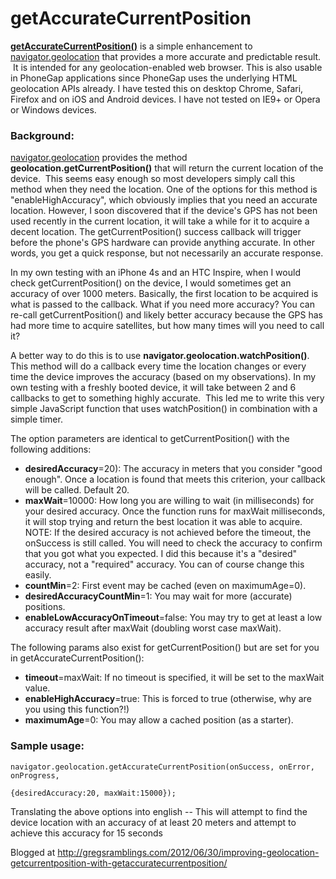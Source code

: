 getAccurateCurrentPosition
==========================
<a href="https://github.com/gwilson/getAccurateCurrentPosition" target="_blank"><strong>getAccurateCurrentPosition()</strong></a> is a simple enhancement to <a href="http://dev.w3.org/geo/api/spec-source.html" target="_blank">navigator.geolocation</a> that provides a more accurate and predictable result.  It is intended for any geolocation-enabled web browser. This is also usable in PhoneGap applications since PhoneGap uses the underlying HTML geolocation APIs already. I have tested this on desktop Chrome, Safari, Firefox and on iOS and Android devices. I have not tested on IE9+ or Opera or Windows devices.
<h3>Background:</h3>
<a href="http://dev.w3.org/geo/api/spec-source.html" target="_blank">navigator.geolocation</a> provides the method <strong>geolocation.getCurrentPosition()</strong> that will return the current location of the device.  This seems easy enough so most developers simply call this method when they need the location. One of the options for this method is "enableHighAccuracy", which obviously implies that you need an accurate location. However, I soon discovered that if the device's GPS has not been used recently in the current location, it will take a while for it to acquire a decent location. The getCurrentPosition() success callback will trigger before the phone's GPS hardware can provide anything accurate. In other words, you get a quick response, but not necessarily an accurate response.

In my own testing with an iPhone 4s and an HTC Inspire, when I would check getCurrentPosition() on the device, I would sometimes get an accuracy of over 1000 meters. Basically, the first location to be acquired is what is passed to the callback. What if you need more accuracy? You can re-call getCurrentPosition() and likely better accuracy because the GPS has had more time to acquire satellites, but how many times will you need to call it?

A better way to do this is to use <strong>navigator.geolocation.watchPosition()</strong>. This method will do a callback every time the location changes or every time the device improves the accuracy (based on my observations). In my own testing with a freshly booted device, it will take between 2 and 6 callbacks to get to something highly accurate.  This led me to write this very simple JavaScript function that uses watchPosition() in combination with a simple timer.

The option parameters are identical to getCurrentPosition() with the following additions:
<ul>
   <li><strong>desiredAccuracy</strong>=20): The accuracy in meters that you consider "good enough". Once a location is found that meets this criterion, your callback will be called. Default 20.</li>
   <li><strong>maxWait</strong>=10000: How long you are willing to wait (in milliseconds) for your desired accuracy. Once the function runs for maxWait milliseconds, it will stop trying and return the best location it was able to acquire. NOTE: If the desired accuracy is not achieved before the timeout, the onSuccess is still called. You will need to check the accuracy to confirm that you got what you expected. I did this because it's a "desired" accuracy, not a "required" accuracy. You can of course change this easily.</li>
   <li><strong>countMin</strong>=2: First event may be cached (even on maximumAge=0).
   <li><strong>desiredAccuracyCountMin</strong>=1: You may wait for more (accurate) positions.
   <li><strong>enableLowAccuracyOnTimeout</strong>=false: You may try to get at least a low accuracy result after maxWait (doubling worst case maxWait).  
</ul>
The following params also exist for getCurrentPosition() but are set for you in getAccurateCurrentPosition():
<ul>
   <li><strong>timeout</strong>=maxWait: If no timeout is specified, it will be set to the maxWait value.</li>
   <li><strong>enableHighAccuracy</strong>=true: This is forced to true (otherwise, why are you using this function?!)</li>
   <li><strong>maximumAge</strong>=0: You may allow a cached position (as a starter).</li>
</ul>

<h3>Sample usage:</h3>
<code>navigator.geolocation.getAccurateCurrentPosition(onSuccess, onError, onProgress, 
                                                        {desiredAccuracy:20, maxWait:15000});</code>

Translating the above options into english -- This will attempt to find the device location with an accuracy of at least 20 meters and attempt to achieve this accuracy for 15 seconds

Blogged at <a target="_blank" href="http://gregsramblings.com/2012/06/30/improving-geolocation-getcurrentposition-with-getaccuratecurrentposition/">http://gregsramblings.com/2012/06/30/improving-geolocation-getcurrentposition-with-getaccuratecurrentposition/</a>
